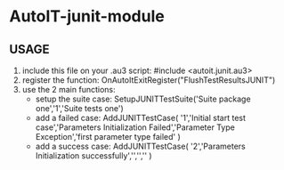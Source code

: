 # AutoIT-junit-module
## USAGE
1.  include this file on your .au3 script: #include <autoit.junit.au3>
2.  register the function: OnAutoItExitRegister("FlushTestResultsJUNIT")
3.  use the 2 main functions:
    * setup the suite case:	SetupJUNITTestSuite('Suite package one','1','Suite tests one')
    * add a failed case:	AddJUNITTestCase( '1','Initial start test case','Parameters Initialization Failed','Parameter Type Exception','first parameter type failed' )
    * add a success case:	AddJUNITTestCase( '2','Parameters Initialization successfully','','','' )